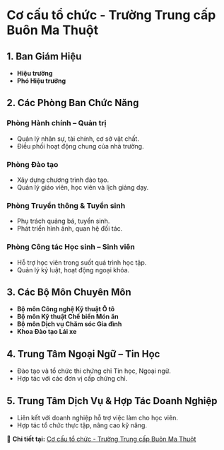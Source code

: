 # Cơ cấu tổ chức - Trường Trung cấp Buôn Ma Thuột

## 1. Ban Giám Hiệu
- **Hiệu trưởng**
- **Phó Hiệu trưởng**

## 2. Các Phòng Ban Chức Năng

### **Phòng Hành chính – Quản trị**
- Quản lý nhân sự, tài chính, cơ sở vật chất.
- Điều phối hoạt động chung của nhà trường.

### **Phòng Đào tạo**
- Xây dựng chương trình đào tạo.
- Quản lý giáo viên, học viên và lịch giảng dạy.

### **Phòng Truyền thông & Tuyển sinh**
- Phụ trách quảng bá, tuyển sinh.
- Phát triển hình ảnh, quan hệ đối tác.

### **Phòng Công tác Học sinh – Sinh viên**
- Hỗ trợ học viên trong suốt quá trình học tập.
- Quản lý kỷ luật, hoạt động ngoại khóa.

## 3. Các Bộ Môn Chuyên Môn
- **Bộ môn Công nghệ Kỹ thuật Ô tô**
- **Bộ môn Kỹ thuật Chế biến Món ăn**
- **Bộ môn Dịch vụ Chăm sóc Gia đình**
- **Khoa Đào tạo Lái xe**

## 4. Trung Tâm Ngoại Ngữ – Tin Học
- Đào tạo và tổ chức thi chứng chỉ Tin học, Ngoại ngữ.
- Hợp tác với các đơn vị cấp chứng chỉ.

## 5. Trung Tâm Dịch Vụ & Hợp Tác Doanh Nghiệp
- Liên kết với doanh nghiệp hỗ trợ việc làm cho học viên.
- Hợp tác tổ chức thực tập, nâng cao kỹ năng.

📌 **Chi tiết tại:** [Cơ cấu tổ chức - Trường Trung cấp Buôn Ma Thuột](https://bmtc.edu.vn/co-cau-to-chuc/)
